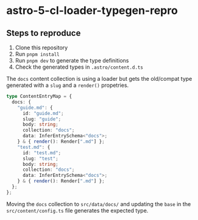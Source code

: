 # astro-5-cl-loader-typegen-repro

## Steps to reproduce

1. Clone this repository
1. Run `pnpm install`
1. Run `pnpm dev` to generate the type definitions
1. Check the generated types in `.astro/content.d.ts`

The `docs` content collection is using a loader but gets the old/compat type generated with a `slug` and a `render()` propetries.

```ts
type ContentEntryMap = {
  docs: {
    "guide.md": {
      id: "guide.md";
      slug: "guide";
      body: string;
      collection: "docs";
      data: InferEntrySchema<"docs">;
    } & { render(): Render[".md"] };
    "test.md": {
      id: "test.md";
      slug: "test";
      body: string;
      collection: "docs";
      data: InferEntrySchema<"docs">;
    } & { render(): Render[".md"] };
  };
};
```

Moving the `docs` collection to `src/data/docs/` and updating the `base` in the `src/content/config.ts` file generates the expected type.
